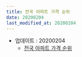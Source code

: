 ```yaml
---
title: 전국 아파트 가격 순위
date: 20200204
last_modified_at: 20200204
---
```


* 업데이트 : 20200204
    * [전국 아파트 가격 순위](https://apt-info.github.io/apt-ranking/all)

